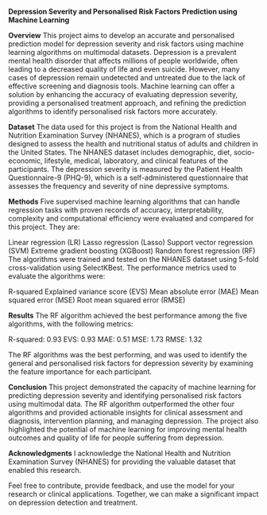 **Depression Severity and Personalised Risk Factors Prediction using Machine Learning**

**Overview**
This project aims to develop an accurate and personalised prediction model for depression severity and risk factors using machine learning algorithms on multimodal datasets. Depression is a prevalent mental health disorder that affects millions of people worldwide, often leading to a decreased quality of life and even suicide. However, many cases of depression remain undetected and untreated due to the lack of effective screening and diagnosis tools. Machine learning can offer a solution by enhancing the accuracy of evaluating depression severity, providing a personalised treatment approach, and refining the prediction algorithms to identify personalised risk factors more accurately.

**Dataset**
The data used for this project is from the National Health and Nutrition Examination Survey (NHANES), which is a program of studies designed to assess the health and nutritional status of adults and children in the United States. The NHANES dataset includes demographic, diet, socio-economic, lifestyle, medical, laboratory, and clinical features of the participants. The depression severity is measured by the Patient Health Questionnaire-9 (PHQ-9), which is a self-administered questionnaire that assesses the frequency and severity of nine depressive symptoms.

**Methods**
Five supervised machine learning algorithms that can handle regression tasks with proven records of accuracy, interpretability, complexity and computational efficiency were evaluated and compared for this project. They are:

Linear regression (LR)
Lasso regression (Lasso)
Support vector regression (SVM)
Extreme gradient boosting (XGBoost)
Random forest regression (RF)
The algorithms were trained and tested on the NHANES dataset using 5-fold cross-validation using SelectKBest. The performance metrics used to evaluate the algorithms were:

R-squared
Explained variance score (EVS)
Mean absolute error (MAE)
Mean squared error (MSE)
Root mean squared error (RMSE)

**Results**
The RF algorithm achieved the best performance among the five algorithms, with the following metrics:

R-squared: 0.93
EVS: 0.93
MAE: 0.51
MSE: 1.73
RMSE: 1.32

The RF algorithms was the best performing, and was used to identify the general and personalised risk factors for depression severity by examining the feature importance for each participant.

**Conclusion**
This project demonstrated the capacity of machine learning for predicting depression severity and identifying personalised risk factors using multimodal data. The RF algorithm outperformed the other four algorithms and provided actionable insights for clinical assessment and diagnosis, intervention planning, and managing depression. The project also highlighted the potential of machine learning for improving mental health outcomes and quality of life for people suffering from depression.

**Acknowledgments**
I acknowledge the National Health and Nutrition Examination Survey (NHANES) for providing the valuable dataset that enabled this research.

Feel free to contribute, provide feedback, and use the model for your research or clinical applications. Together, we can make a significant impact on depression detection and treatment.
